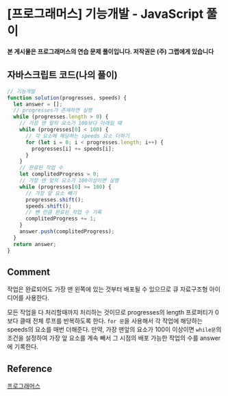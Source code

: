 


# [프로그래머스] 기능개발 - JavaScript 풀이

**본 게시물은 프로그래머스의 연습 문제 풀이입니다. 저작권은 (주) 그랩에게 있습니다**

## 자바스크립트 코드(나의 풀이)

```javascript
// 기능개발
function solution(progresses, speeds) {
  let answer = [];
  // progresses가 존재하면 실행
  while (progresses.length > 0) {
    // 가장 맨 앞의 요소가 100보다 아래일 떄
    while (progresses[0] < 100) {
      // 각 요소에 해당하는 speeds 요소 더하기
      for (let i = 0; i < progresses.length; i++) {
        progresses[i] += speeds[i];
      }
    }
    // 완료된 작업 수
    let complitedProgress = 0;
    // 가장 맨 앞의 요소가 100이상이면 실행
    while (progresses[0] >= 100) {
      // 가장 앞 요소 빼기
      progresses.shift();
      speeds.shift();
      // 뺀 만큼 완료된 작업 수 기록
      complitedProgress += 1;
    }
    answer.push(complitedProgress);
  }
  return answer;
}
```



## Comment

작업은 완료되어도 가장 맨 왼쪽에 있는 것부터 배포될 수 있으므로 큐 자료구조형 아이디어를 사용한다.

모든 작업을 다 처리할때까지 처리하는 것이므로 progresses의 length 프로퍼티가 0보다 클때 전체 루프를 반복하도록 한다. `for 문`을 사용해서 각 작업에 해당하는 speeds의 요소를 매번 더해준다. 만약, 가장 맨앞의 요소가 100이 이상이면 `while문`의 조건을 설정하여 가장 앞 요소를 계속 빼서 그 시점의 배포 가능한 작업의 수를 answer에 기록한다.



## Reference

[프로그래머스](https://programmers.co.kr)

